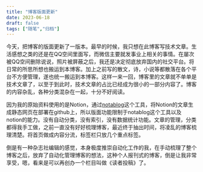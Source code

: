 ```yaml
---
title: "博客版面更新"
date: 2023-06-18
draft: false
tags: ["随笔","归档"]
---
```


今天，把博客的版面更新了一版本。最早的时候，我只想在此博客写技术文章。生活感想之类的还是在QQ空间里面写，而微信主要就发事业上相关的事情。在屡次被QQ空间删除说说，照片被屏蔽之后，我还是决定彻底放弃国内的社交平台。将日常的所思所想也搬运到本博客。加上之前写的散文，诗，小说等都散落在各个平台不方便管理，遂也统一搬运到本博客。这样一来一回，博客里的文章就不单单是技术文章了，以至于到此时，技术文章的占比已经成为很小的一部分内容了。博客的内容杂乱，各种分类混杂在一起，十分不好阅读。

因为我的原始资料使用的是Notion，通过[notablog](https://github.com/dragonman225/notablog)这个工具，将Notion的文章生成静态网页在部署在github上，所以版面功能限制于notablog这个工具以及notion的能力。没有自动分类，没有索引，没有数据统计功能。文章的管理，分类都得我手工做，之前一直没有好好梳理博客，最近终于抽出时间，将凌乱的博客梳理清楚。将首页做成内容分流，标签栏只放几个重点标签。

倒是有一种杂志社编辑的感觉，本身极度推崇自动化工作的我，在手动梳理了整个博客之后，放弃了自动化管理博客的想法，这种个人报刊式的博客，倒是让我非常享受，嗯，看来是可以再创办一个栏目叫做《读者投稿》了。